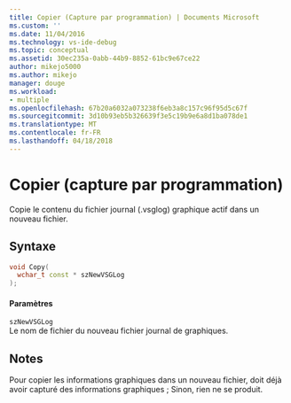 ```yaml
---
title: Copier (Capture par programmation) | Documents Microsoft
ms.custom: ''
ms.date: 11/04/2016
ms.technology: vs-ide-debug
ms.topic: conceptual
ms.assetid: 30ec235a-0abb-44b9-8852-61bc9e67ce22
author: mikejo5000
ms.author: mikejo
manager: douge
ms.workload:
- multiple
ms.openlocfilehash: 67b20a6032a073238f6eb3a8c157c96f95d5c67f
ms.sourcegitcommit: 3d10b93eb5b326639f3e5c19b9e6a8d1ba078de1
ms.translationtype: MT
ms.contentlocale: fr-FR
ms.lasthandoff: 04/18/2018
---
```

# <a name="copy-programmatic-capture"></a>Copier (capture par programmation)
Copie le contenu du fichier journal (.vsglog) graphique actif dans un nouveau fichier.  
  
## <a name="syntax"></a>Syntaxe  
  
```C++  
void Copy(  
  wchar_t const * szNewVSGLog  
);  
```  
  
#### <a name="parameters"></a>Paramètres  
 `szNewVSGLog`  
 Le nom de fichier du nouveau fichier journal de graphiques.  
  
## <a name="remarks"></a>Notes  
 Pour copier les informations graphiques dans un nouveau fichier, doit déjà avoir capturé des informations graphiques ; Sinon, rien ne se produit.